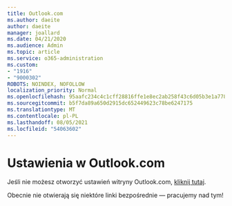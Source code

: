 ```yaml
---
title: Outlook.com
ms.author: daeite
author: daeite
manager: joallard
ms.date: 04/21/2020
ms.audience: Admin
ms.topic: article
ms.service: o365-administration
ms.custom:
- "1916"
- "9000302"
ROBOTS: NOINDEX, NOFOLLOW
localization_priority: Normal
ms.openlocfilehash: 95aafc234c4c1cff28816ffe1e8ec2ab258f43c6d05b3e1a778ad1a701235512
ms.sourcegitcommit: b5f7da89a650d2915dc652449623c78be6247175
ms.translationtype: MT
ms.contentlocale: pl-PL
ms.lasthandoff: 08/05/2021
ms.locfileid: "54063602"
---
```

# <a name="settings-in-outlookcom"></a>Ustawienia w Outlook.com

Jeśli nie możesz otworzyć ustawień witryny Outlook.com, [kliknij tutaj](https://outlook.live.com/mail/options/general/timeAndLanguage).

Obecnie nie otwierają się niektóre linki bezpośrednie — pracujemy nad tym!
